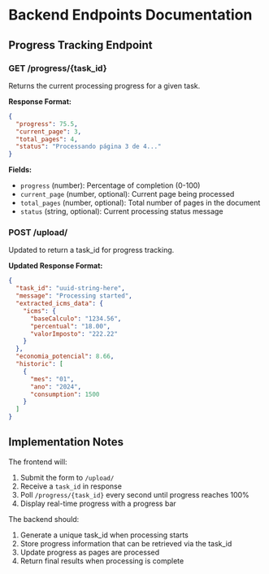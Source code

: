 # Backend Endpoints Documentation

## Progress Tracking Endpoint

### GET /progress/{task_id}

Returns the current processing progress for a given task.

**Response Format:**
```json
{
  "progress": 75.5,
  "current_page": 3,
  "total_pages": 4,
  "status": "Processando página 3 de 4..."
}
```

**Fields:**
- `progress` (number): Percentage of completion (0-100)
- `current_page` (number, optional): Current page being processed
- `total_pages` (number, optional): Total number of pages in the document
- `status` (string, optional): Current processing status message

### POST /upload/

Updated to return a task_id for progress tracking.

**Updated Response Format:**
```json
{
  "task_id": "uuid-string-here",
  "message": "Processing started",
  "extracted_icms_data": {
    "icms": {
      "baseCalculo": "1234.56",
      "percentual": "18.00",
      "valorImposto": "222.22"
    }
  },
  "economia_potencial": 8.66,
  "historic": [
    {
      "mes": "01",
      "ano": "2024",
      "consumption": 1500
    }
  ]
}
```

## Implementation Notes

The frontend will:
1. Submit the form to `/upload/`
2. Receive a `task_id` in response
3. Poll `/progress/{task_id}` every second until progress reaches 100%
4. Display real-time progress with a progress bar

The backend should:
1. Generate a unique task_id when processing starts
2. Store progress information that can be retrieved via the task_id
3. Update progress as pages are processed
4. Return final results when processing is complete